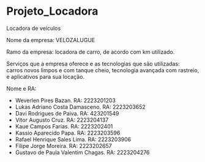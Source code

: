 # Projeto_Locadora

Locadora de veículos

Nome da empresa: VELOZALUGUE

Ramo da empresa: 
locadora de carro, de acordo com km utilizado.

Serviços que a empresa oferece e as tecnologias que são utilizadas:  
carros novos limpos e com tanque cheio, tecnologia avançada com rastreio, e aplicativos para sua locação.


Nome e RA: 

* Weverlen Pires Bazan. RA: 2223201203
* Lukas Adriano Costa Damasceno. RA: 2223203652
* Davi Rodrigues de Paiva. RA: 423201549
* Vitor Augusto Cruz. RA: 2223204137
* Kaue Campos Farias. RA: 2223202401
* Kassio Aparecido Papa. RA: 2223203596
* Rafael Henrique Sales Lima. RA: 2223203906
* Filipe Jorge Moreira. RA: 2223202657
* Gustavo de Paula Valentim Chagas. RA: 2223204276
